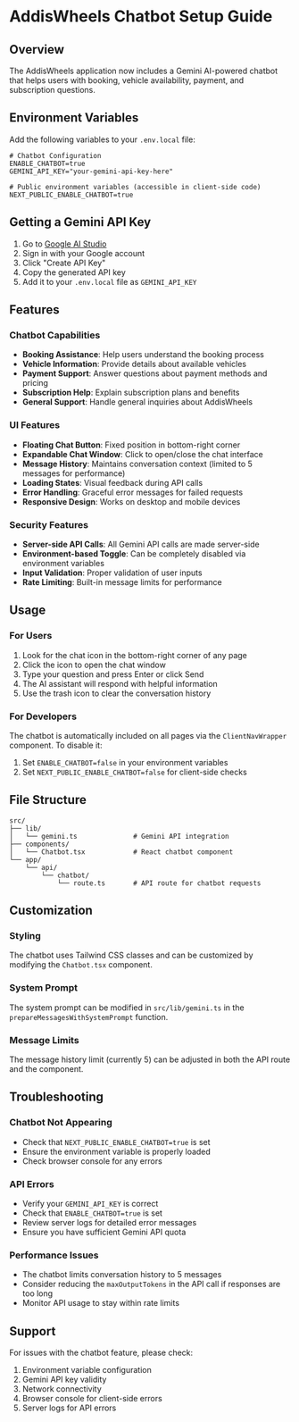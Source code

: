 # AddisWheels Chatbot Setup Guide

## Overview
The AddisWheels application now includes a Gemini AI-powered chatbot that helps users with booking, vehicle availability, payment, and subscription questions.

## Environment Variables

Add the following variables to your `.env.local` file:

```env
# Chatbot Configuration
ENABLE_CHATBOT=true
GEMINI_API_KEY="your-gemini-api-key-here"

# Public environment variables (accessible in client-side code)
NEXT_PUBLIC_ENABLE_CHATBOT=true
```

## Getting a Gemini API Key

1. Go to [Google AI Studio](https://makersuite.google.com/app/apikey)
2. Sign in with your Google account
3. Click "Create API Key"
4. Copy the generated API key
5. Add it to your `.env.local` file as `GEMINI_API_KEY`

## Features

### Chatbot Capabilities
- **Booking Assistance**: Help users understand the booking process
- **Vehicle Information**: Provide details about available vehicles
- **Payment Support**: Answer questions about payment methods and pricing
- **Subscription Help**: Explain subscription plans and benefits
- **General Support**: Handle general inquiries about AddisWheels

### UI Features
- **Floating Chat Button**: Fixed position in bottom-right corner
- **Expandable Chat Window**: Click to open/close the chat interface
- **Message History**: Maintains conversation context (limited to 5 messages for performance)
- **Loading States**: Visual feedback during API calls
- **Error Handling**: Graceful error messages for failed requests
- **Responsive Design**: Works on desktop and mobile devices

### Security Features
- **Server-side API Calls**: All Gemini API calls are made server-side
- **Environment-based Toggle**: Can be completely disabled via environment variables
- **Input Validation**: Proper validation of user inputs
- **Rate Limiting**: Built-in message limits for performance

## Usage

### For Users
1. Look for the chat icon in the bottom-right corner of any page
2. Click the icon to open the chat window
3. Type your question and press Enter or click Send
4. The AI assistant will respond with helpful information
5. Use the trash icon to clear the conversation history

### For Developers
The chatbot is automatically included on all pages via the `ClientNavWrapper` component. To disable it:

1. Set `ENABLE_CHATBOT=false` in your environment variables
2. Set `NEXT_PUBLIC_ENABLE_CHATBOT=false` for client-side checks

## File Structure

```
src/
├── lib/
│   └── gemini.ts              # Gemini API integration
├── components/
│   └── Chatbot.tsx            # React chatbot component
└── app/
    └── api/
        └── chatbot/
            └── route.ts       # API route for chatbot requests
```

## Customization

### Styling
The chatbot uses Tailwind CSS classes and can be customized by modifying the `Chatbot.tsx` component.

### System Prompt
The system prompt can be modified in `src/lib/gemini.ts` in the `prepareMessagesWithSystemPrompt` function.

### Message Limits
The message history limit (currently 5) can be adjusted in both the API route and the component.

## Troubleshooting

### Chatbot Not Appearing
- Check that `NEXT_PUBLIC_ENABLE_CHATBOT=true` is set
- Ensure the environment variable is properly loaded
- Check browser console for any errors

### API Errors
- Verify your `GEMINI_API_KEY` is correct
- Check that `ENABLE_CHATBOT=true` is set
- Review server logs for detailed error messages
- Ensure you have sufficient Gemini API quota

### Performance Issues
- The chatbot limits conversation history to 5 messages
- Consider reducing the `maxOutputTokens` in the API call if responses are too long
- Monitor API usage to stay within rate limits

## Support

For issues with the chatbot feature, please check:
1. Environment variable configuration
2. Gemini API key validity
3. Network connectivity
4. Browser console for client-side errors
5. Server logs for API errors 
